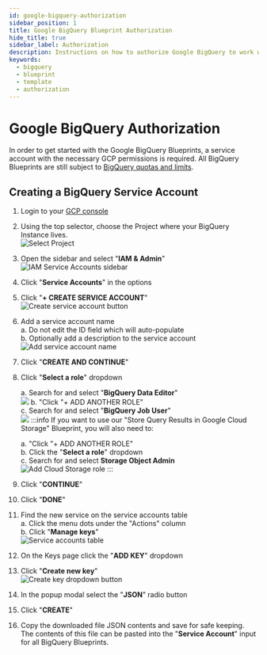 ```yaml
---
id: google-bigquery-authorization
sidebar_position: 1
title: Google BigQuery Blueprint Authorization
hide_title: true
sidebar_label: Authorization
description: Instructions on how to authorize Google BigQuery to work with Shipyard's low-code Google BigQuery templates.
keywords:
  - bigquery
  - blueprint
  - template
  - authorization
---
```


# Google BigQuery Authorization

In order to get started with the Google BigQuery Blueprints, a service account with the necessary GCP permissions is required. All BigQuery Blueprints are still subject to [BigQuery quotas and limits](https://cloud.google.com/bigquery/quotas#queries).

## Creating a BigQuery Service Account

1. Login to your [GCP console](https://console.cloud.google.com/)
2. Using the top selector, choose the Project where your BigQuery Instance lives.  
![Select Project](../../.gitbook/assets/shipyard_2021_09_15_17_36_07.png)
3. Open the sidebar and select "**IAM & Admin**"  
	![IAM Service Accounts sidebar](../../.gitbook/assets/iam-service-accounts-sidebar-selection.png)  
3. Click "**Service Accounts**" in the options  
4. Click "**+ CREATE SERVICE ACCOUNT**"  
	![Create service account button](../../.gitbook/assets/create-service-account-button.png)  
5. Add a service account name  
	a. Do not edit the ID field which will auto-populate  
	b. Optionally add a description to the service account  
	![Add service account name](../../.gitbook/assets/bigquery-service-account-name.png)  
6. Click "**CREATE AND CONTINUE**"  
7. Click "**Select a role**" dropdown  
	
	a. Search for and select "**BigQuery Data Editor**"  
	![](../../.gitbook/assets/shipyard_2021_09_15_17_27_59.png)
	b. "Click "+ ADD ANOTHER ROLE"  
	c. Search for and select "**BigQuery Job User**"  
	![](../../.gitbook/assets/shipyard_2021_09_15_17_28_31.png)
	:::info
	If you want to use our "Store Query Results in Google Cloud Storage" Blueprint, you will also need to:
	
	a. "Click "+ ADD ANOTHER ROLE"  
	b. Click the "**Select a role**" dropdown  
	c. Search for and select **Storage Object Admin**  
	![Add Cloud Storage role](../../.gitbook/assets/bigquery-role-cloud-storage-object-creator-selection.png)
	:::  

8. Click "**CONTINUE**"  
9. Click "**DONE**"  
10. Find the new service on the service accounts table  
	a. Click the menu dots under the "Actions" column  
	b. Click "**Manage keys**"  
	![Service accounts table](../../.gitbook/assets/bigquery-service-accounts-table-manage-keys-dropdown.png)  
11. On the Keys page click the "**ADD KEY**" dropdown  
12. Click "**Create new key**"  
	![Create key dropdown button](../../.gitbook/assets/service-account-add-key-button.png)  
13. In the popup modal select the "**JSON**" radio button  
14. Click "**CREATE**"  
15. Copy the downloaded file JSON contents and save for safe keeping. The contents of this file can be pasted into the "**Service Account**" input for all BigQuery Blueprints.
